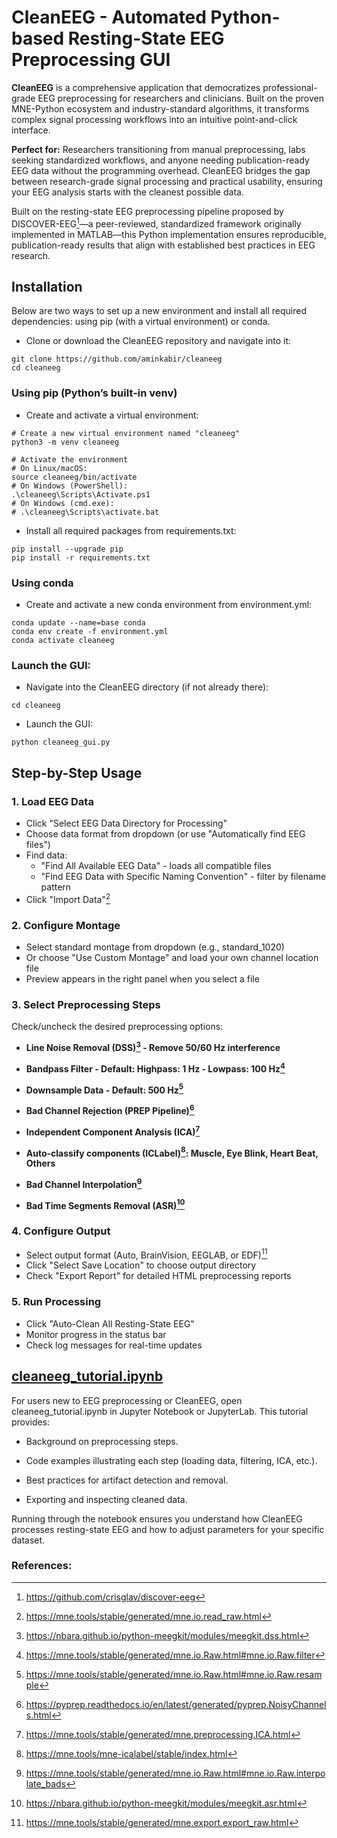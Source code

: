 # CleanEEG - Automated Python-based Resting-State EEG Preprocessing GUI
**CleanEEG** is a comprehensive application that democratizes professional-grade EEG preprocessing for researchers and clinicians. Built on the proven MNE-Python ecosystem and industry-standard algorithms, it transforms complex signal processing workflows into an intuitive point-and-click interface.

**Perfect for:** Researchers transitioning from manual preprocessing, labs seeking standardized workflows, and anyone needing publication-ready EEG data without the programming overhead. CleanEEG bridges the gap between research-grade signal processing and practical usability, ensuring your EEG analysis starts with the cleanest possible data.

Built on the resting-state EEG preprocessing pipeline proposed by DISCOVER-EEG[^1]—a peer-reviewed, standardized framework originally implemented in MATLAB—this Python implementation ensures reproducible, publication-ready results that align with established best practices in EEG research.

## Installation

Below are two ways to set up a new environment and install all required dependencies: using pip (with a virtual environment) or conda.

-  Clone or download the CleanEEG repository and navigate into it:

```
git clone https://github.com/aminkabir/cleaneeg
cd cleaneeg
```

### Using pip (Python’s built-in venv)

- Create and activate a virtual environment:

```
# Create a new virtual environment named "cleaneeg"
python3 -m venv cleaneeg

# Activate the environment
# On Linux/macOS:
source cleaneeg/bin/activate
# On Windows (PowerShell):
.\cleaneeg\Scripts\Activate.ps1
# On Windows (cmd.exe):
# .\cleaneeg\Scripts\activate.bat
```

- Install all required packages from requirements.txt:

```
pip install --upgrade pip
pip install -r requirements.txt
```

### Using conda

- Create and activate a new conda environment from environment.yml:

```
conda update --name=base conda
conda env create -f environment.yml
conda activate cleaneeg
```

### Launch the GUI:

- Navigate into the CleanEEG directory (if not already there):

```
cd cleaneeg
```

- Launch the GUI:

```
python cleaneeg_gui.py
```

## Step-by-Step Usage

### 1. Load EEG Data
- Click "Select EEG Data Directory for Processing"
- Choose data format from dropdown (or use "Automatically find EEG files")
- Find data:
  - "Find All Available EEG Data" - loads all compatible files
  - "Find EEG Data with Specific Naming Convention" - filter by filename pattern
- Click "Import Data"[^2]

### 2. Configure Montage
- Select standard montage from dropdown (e.g., standard_1020)
- Or choose "Use Custom Montage" and load your own channel location file
- Preview appears in the right panel when you select a file

### 3. Select Preprocessing Steps
Check/uncheck the desired preprocessing options:

- **Line Noise Removal (DSS)[^3] - Remove 50/60 Hz interference**

- **Bandpass Filter - Default: Highpass: 1 Hz - Lowpass: 100 Hz[^4]**

- **Downsample Data - Default: 500 Hz[^5]**

- **Bad Channel Rejection (PREP Pipeline)[^6]**

- **Independent Component Analysis (ICA)[^7]**

- **Auto-classify components (ICLabel)[^8]: Muscle, Eye Blink, Heart Beat, Others**

- **Bad Channel Interpolation[^9]**

- **Bad Time Segments Removal (ASR)[^10]**

### 4. Configure Output
- Select output format (Auto, BrainVision, EEGLAB, or EDF)[^11]
- Click "Select Save Location" to choose output directory
- Check "Export Report" for detailed HTML preprocessing reports

### 5. Run Processing
- Click "Auto-Clean All Resting-State EEG"
- Monitor progress in the status bar
- Check log messages for real-time updates

## [cleaneeg_tutorial.ipynb](https://github.com/aminkabir/cleaneeg/blob/main/cleaneeg/cleaneeg_tutorial.ipynb)

For users new to EEG preprocessing or CleanEEG, open cleaneeg_tutorial.ipynb in Jupyter Notebook or JupyterLab. This tutorial provides:

- Background on preprocessing steps.

- Code examples illustrating each step (loading data, filtering, ICA, etc.).

- Best practices for artifact detection and removal.

- Exporting and inspecting cleaned data.

Running through the notebook ensures you understand how CleanEEG processes resting-state EEG and how to adjust parameters for your specific dataset.

### References:

[^1]: https://github.com/crisglav/discover-eeg

[^2]: https://mne.tools/stable/generated/mne.io.read_raw.html

[^3]: https://nbara.github.io/python-meegkit/modules/meegkit.dss.html

[^4]: https://mne.tools/stable/generated/mne.io.Raw.html#mne.io.Raw.filter

[^5]: https://mne.tools/stable/generated/mne.io.Raw.html#mne.io.Raw.resample

[^6]: https://pyprep.readthedocs.io/en/latest/generated/pyprep.NoisyChannels.html

[^7]: https://mne.tools/stable/generated/mne.preprocessing.ICA.html

[^8]: https://mne.tools/mne-icalabel/stable/index.html

[^9]: https://mne.tools/stable/generated/mne.io.Raw.html#mne.io.Raw.interpolate_bads

[^10]: https://nbara.github.io/python-meegkit/modules/meegkit.asr.html

[^11]: https://mne.tools/stable/generated/mne.export.export_raw.html

